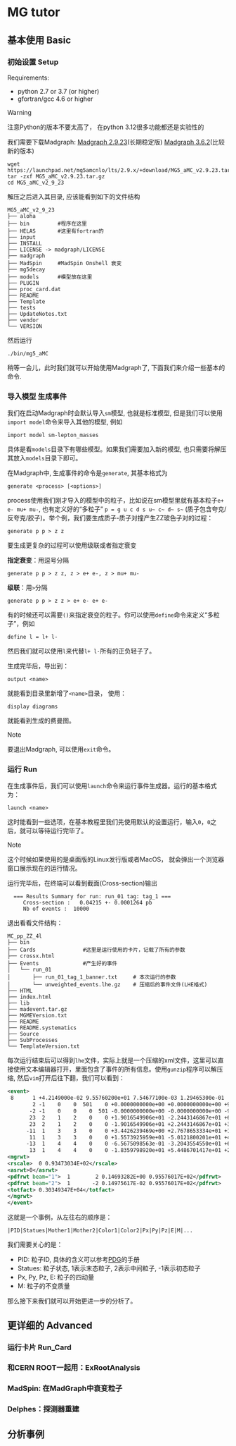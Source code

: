 # MG tutor


## 基本使用 Basic

### 初始设置 Setup

Requirements:
- python 2.7 or 3.7 (or higher)
- gfortran/gcc 4.6 or higher

> [!WARNING]
> 注意Python的版本不要太高了， 在python 3.12很多功能都还是实验性的
>

我们需要下载Madgraph: [Madgraph 2.9.23](https://launchpad.net/mg5amcnlo/lts/2.9.x/+download/MG5_aMC_v2.9.23.tar.gz)(长期稳定版) [Madgraph 3.6.2](http://launchpad.net/madgraph5/3.0/3.6.x/+download/MG5_aMC_v3.6.2.tar.gz)(比较新的版本)
```shell
wget https://launchpad.net/mg5amcnlo/lts/2.9.x/+download/MG5_aMC_v2.9.23.tar.gz
tar -zxf MG5_aMC_v2.9.23.tar.gz
cd MG5_aMC_v2_9_23
```

解压之后进入其目录, 应该能看到如下的文件结构
```
MG5_aMC_v2_9_23
├── aloha
├── bin         #程序在这里
├── HELAS       #这里有fortran的
├── input
├── INSTALL
├── LICENSE -> madgraph/LICENSE
├── madgraph
├── MadSpin     #MadSpin Onshell 衰变
├── mg5decay
├── models      #模型放在这里
├── PLUGIN
├── proc_card.dat
├── README
├── Template
├── tests
├── UpdateNotes.txt
├── vendor
└── VERSION
```

然后运行
```shell
./bin/mg5_aMC
```
稍等一会儿，此时我们就可以开始使用Madgraph了, 下面我们来介绍一些基本的命令.

### 导入模型 生成事件

我们在启动Madgraph时会默认导入`sm`模型, 也就是标准模型, 但是我们可以使用`import model`命令来导入其他的模型, 例如
```
import model sm-lepton_masses
```
具体是看`models`目录下有哪些模型。如果我们需要加入新的模型, 也只需要将解压其放入`models`目录下即可。

在Madgraph中, 生成事件的命令是`generate`, 其基本格式为
```
generate <process> [<options>]
```
process使用我们刚才导入的模型中的粒子，比如说在sm模型里就有基本粒子`e+ e- mu+ mu-`, 也有定义好的“多粒子” `p = g u c d s u~ c~ d~ s~` (质子包含夸克/反夸克/胶子)。举个例，我们要生成质子-质子对撞产生ZZ玻色子对的过程：
```
generate p p > z z
```
要生成更复杂的过程可以使用级联或者指定衰变

**指定衰变**：用逗号分隔
```
generate p p > z z, z > e+ e-, z > mu+ mu-
```
**级联**：用`>`分隔
```
generate p p > z z > e+ e- e+ e-
```
有的时候还可以需要`()`来指定衰变的粒子。你可以使用`define`命令来定义“多粒子”，例如
```
define l = l+ l-
```
然后我们就可以使用`l`来代替`l+ l-`所有的正负轻子了。

生成完毕后，导出到：
```
output <name>
```
就能看到目录里新增了`<name>`目录， 使用：
```
display diagrams
```
就能看到生成的费曼图。

> [!NOTE]
> 要退出Madgraph, 可以使用`exit`命令。

### 运行 Run

在生成事件后，我们可以使用`launch`命令来运行事件生成器。运行的基本格式为：
```
launch <name>
```
这时能看到一些选项，在基本教程里我们先使用默认的设置运行，输入`0`，`0`之后，就可以等待运行完毕了。

> [!NOTE]
> 这个时候如果使用的是桌面版的Linux发行版或者MacOS， 就会弹出一个浏览器窗口展示现在的运行情况。

运行完毕后，在终端可以看到截面(Cross-section)输出
```
  === Results Summary for run: run_01 tag: tag_1 ===
     Cross-section :   0.04215 +- 0.0001264 pb
     Nb of events :  10000
```
退出看看文件结构：
```
MC_pp_ZZ_4l
├── bin
├── Cards               #这里是运行使用的卡片，记载了所有的参数
├── crossx.html
├── Events              #产生好的事件
│   └── run_01
│       ├── run_01_tag_1_banner.txt     # 本次运行的参数
│       └── unweighted_events.lhe.gz    # 压缩后的事件文件(LHE格式)
├── HTML
├── index.html
├── lib
├── madevent.tar.gz
├── MGMEVersion.txt
├── README
├── README.systematics
├── Source
├── SubProcesses
└── TemplateVersion.txt
```
每次运行结束后可以得到`lhe`文件，实际上就是一个压缩的xml文件，这里可以直接使用文本编辑器打开，里面包含了事件的所有信息。使用`gunzip`程序可以解压缩, 然后`vim`打开后往下翻，我们可以看到：
```xml
<event>
 8      1 +4.2149000e-02 9.55760200e+01 7.54677100e-03 1.29465300e-01
        2 -1    0    0  501    0 +0.0000000000e+00 +0.0000000000e+00 +9.5506381905e+02 9.5506381905e+02 0.0000000000e+00 0.0000e+00 -1.0000e+00
       -2 -1    0    0    0  501 -0.0000000000e+00 -0.0000000000e+00 -9.7341460225e+00 9.7341460225e+00 0.0000000000e+00 0.0000e+00 1.0000e+00
       23  2    1    2    0    0 +1.9016549906e+01 -2.2443146867e+01 +6.0561627854e+02 6.1189576124e+02 8.2340887686e+01 0.0000e+00 0.0000e+00
       23  2    1    2    0    0 -1.9016549906e+01 +2.2443146867e+01 +3.3971339449e+02 3.5290220383e+02 9.0936522149e+01 0.0000e+00 0.0000e+00
      -11  1    3    3    0    0 +3.4426239469e+00 +2.7678653334e+01 +1.0893651140e+02 1.1245053591e+02 0.0000000000e+00 0.0000e+00 -1.0000e+00
       11  1    3    3    0    0 +1.5573925959e+01 -5.0121800201e+01 +4.9667976714e+02 4.9944522534e+02 0.0000000000e+00 0.0000e+00 1.0000e+00
      -13  1    4    4    0    0 -6.5675098563e-01 -3.2043554550e+01 +6.8034929322e+01 7.5206198667e+01 0.0000000000e+00 0.0000e+00 1.0000e+00
       13  1    4    4    0    0 -1.8359798920e+01 +5.4486701417e+01 +2.7167846516e+02 2.7769600516e+02 0.0000000000e+00 0.0000e+00 -1.0000e+00
<mgrwt>
<rscale>  0 0.93473034E+02</rscale>
<asrwt>0</asrwt>
<pdfrwt beam="1">  1        2 0.14693282E+00 0.95576017E+02</pdfrwt>
<pdfrwt beam="2">  1       -2 0.14975617E-02 0.95576017E+02</pdfrwt>
<totfact> 0.30349347E+04</totfact>
</mgrwt> 
</event>
```
这就是一个事例，从左往右的顺序是：
```
|PID|Statues|Mother1|Mother2|Color1|Color2|Px|Py|Pz|E|M|...
```
我们需要关心的是：
- PID: 粒子ID, 具体的含义可以参考[PDG](https://pdg.lbl.gov/2007/reviews/montecarlorpp.pdf)的手册
- Statues: 粒子状态, 1表示末态粒子, 2表示中间粒子, -1表示初态粒子
- Px, Py, Pz, E: 粒子的四动量
- M: 粒子的不变质量

那么接下来我们就可以开始更进一步的分析了。


## 更详细的 Advanced

### 运行卡片 Run_Card

### 和CERN ROOT一起用：ExRootAnalysis

### MadSpin: 在MadGraph中衰变粒子

### Delphes：探测器重建

## 分析事例
